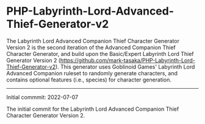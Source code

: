 # PHP-Labyrinth-Lord-Advanced-Thief-Generator-v2
The Labyrinth Lord Advanced Companion Thief Character Generator Version 2 is the second iteration of the Advanced Companion Thief Character Generator, and build upon the Basic/Expert Labyrinth Lord Thief Generator Version 2 (https://github.com/mark-tasaka/PHP-Labyrinth-Lord-Thief-Generator-v2). This generator uses Goblinoid Games' Labyrinth Lord Advanced Companion ruleset to randomly generate characters, and contains optional features (i.e., species) for character generation.


--------------


Initial commmit: 2022-07-07

The initial commit for the Labyrinth Lord Advanced Companion Thief Character Generator Version 2.
